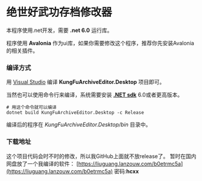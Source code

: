 # 绝世好武功存档修改器

本程序使用.net开发，需要 **.net 6.0** 运行库。

程序使用 **Avalonia** 作为ui库，如果你需要修改这个程序，推荐你先安装Avalonia的相关插件。

### 编译方式

用 [Visual Studio](https://visualstudio.microsoft.com/zh-hans/vs/) 编译 **KungFuArchiveEditor.Desktop** 项目即可。

当然也可以使用命令行来编译，系统需要安装 **[.NET sdk](https://dotnet.microsoft.com/zh-cn/download/dotnet)** 6.0或者更高版本。

```shell
# 用这个命令就可以编译
dotnet build KungFuArchiveEditor.Desktop -c Release
```

编译后的程序在 *KungFuArchiveEditor.Desktop/bin* 目录中。

### 下载地址

这个项目代码会时不时的修改，所以我GitHub上面就不放release了。
暂时在国内网盘放了一个我编译的软件：
[https://liuguang.lanzouw.com/b0etrmc5a](https://liuguang.lanzouw.com/b0etrmc5a)
密码:**hcxx**
